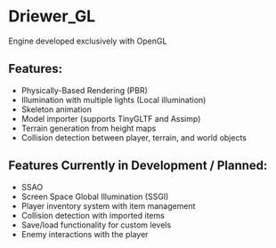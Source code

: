 # Driewer_GL

Engine developed exclusively with OpenGL

## Features:
- Physically-Based Rendering (PBR)
- Illumination with multiple lights (Local illumination)
- Skeleton animation
- Model importer (supports TinyGLTF and Assimp)
- Terrain generation from height maps
- Collision detection between player, terrain, and world objects

## Features Currently in Development / Planned:
- SSAO
- Screen Space Global Illumination (SSGI)
- Player inventory system with item management
- Collision detection with imported items
- Save/load functionality for custom levels
- Enemy interactions with the player
